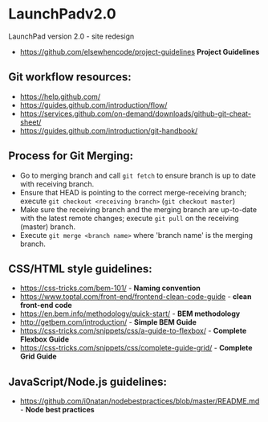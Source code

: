 # LaunchPadv2.0

LaunchPad version 2.0 - site redesign
- https://github.com/elsewhencode/project-guidelines **Project Guidelines**

## Git workflow resources:

- https://help.github.com/
- https://guides.github.com/introduction/flow/
- https://services.github.com/on-demand/downloads/github-git-cheat-sheet/
- https://guides.github.com/introduction/git-handbook/

## Process for Git Merging:

- Go to merging branch and call `git fetch` to ensure branch is up to date with receiving branch.
- Ensure that HEAD is pointing to the correct merge-receiving branch; execute `git checkout <receiving branch>` (`git checkout master`)
- Make sure the receiving branch and the merging branch are up-to-date with the latest remote changes; execute `git pull` on the receiving (master) branch.
- Execute `git merge <branch name>` where 'branch name' is the merging branch.

## CSS/HTML style guidelines:

- https://css-tricks.com/bem-101/ - **Naming convention**
- https://www.toptal.com/front-end/frontend-clean-code-guide - **clean front-end code**
- https://en.bem.info/methodology/quick-start/ - **BEM methodology**
- http://getbem.com/introduction/ - **Simple BEM Guide**
- https://css-tricks.com/snippets/css/a-guide-to-flexbox/ - **Complete Flexbox Guide**
- https://css-tricks.com/snippets/css/complete-guide-grid/ - **Complete Grid Guide**

## JavaScript/Node.js guidelines:

- https://github.com/i0natan/nodebestpractices/blob/master/README.md - **Node best practices**
